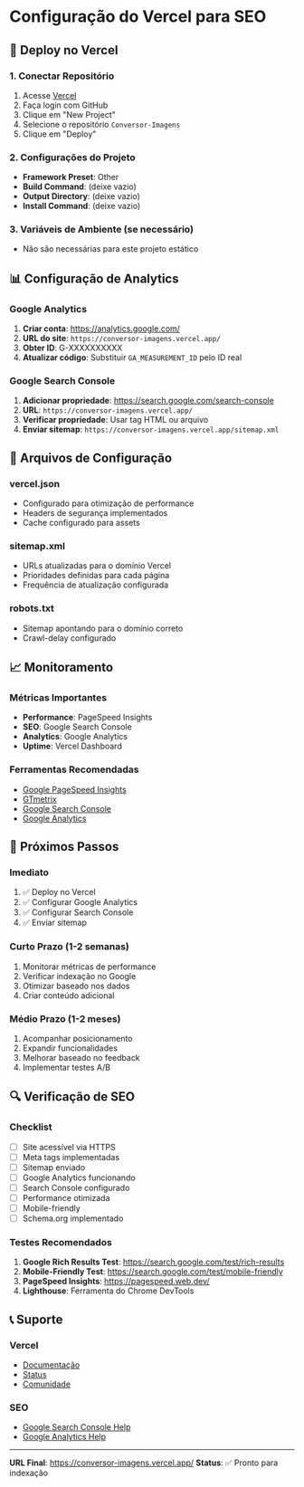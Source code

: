# Configuração do Vercel para SEO

## 🚀 Deploy no Vercel

### 1. Conectar Repositório

1. Acesse [Vercel](https://vercel.com/)
2. Faça login com GitHub
3. Clique em "New Project"
4. Selecione o repositório `Conversor-Imagens`
5. Clique em "Deploy"

### 2. Configurações do Projeto

- **Framework Preset**: Other
- **Build Command**: (deixe vazio)
- **Output Directory**: (deixe vazio)
- **Install Command**: (deixe vazio)

### 3. Variáveis de Ambiente (se necessário)

- Não são necessárias para este projeto estático

## 📊 Configuração de Analytics

### Google Analytics

1. **Criar conta**: https://analytics.google.com/
2. **URL do site**: `https://conversor-imagens.vercel.app/`
3. **Obter ID**: G-XXXXXXXXXX
4. **Atualizar código**: Substituir `GA_MEASUREMENT_ID` pelo ID real

### Google Search Console

1. **Adicionar propriedade**: https://search.google.com/search-console
2. **URL**: `https://conversor-imagens.vercel.app/`
3. **Verificar propriedade**: Usar tag HTML ou arquivo
4. **Enviar sitemap**: `https://conversor-imagens.vercel.app/sitemap.xml`

## 🔧 Arquivos de Configuração

### vercel.json

- Configurado para otimização de performance
- Headers de segurança implementados
- Cache configurado para assets

### sitemap.xml

- URLs atualizadas para o domínio Vercel
- Prioridades definidas para cada página
- Frequência de atualização configurada

### robots.txt

- Sitemap apontando para o domínio correto
- Crawl-delay configurado

## 📈 Monitoramento

### Métricas Importantes

- **Performance**: PageSpeed Insights
- **SEO**: Google Search Console
- **Analytics**: Google Analytics
- **Uptime**: Vercel Dashboard

### Ferramentas Recomendadas

- [Google PageSpeed Insights](https://pagespeed.web.dev/)
- [GTmetrix](https://gtmetrix.com/)
- [Google Search Console](https://search.google.com/search-console)
- [Google Analytics](https://analytics.google.com/)

## 🎯 Próximos Passos

### Imediato

1. ✅ Deploy no Vercel
2. ✅ Configurar Google Analytics
3. ✅ Configurar Search Console
4. ✅ Enviar sitemap

### Curto Prazo (1-2 semanas)

1. Monitorar métricas de performance
2. Verificar indexação no Google
3. Otimizar baseado nos dados
4. Criar conteúdo adicional

### Médio Prazo (1-2 meses)

1. Acompanhar posicionamento
2. Expandir funcionalidades
3. Melhorar baseado no feedback
4. Implementar testes A/B

## 🔍 Verificação de SEO

### Checklist

- [ ] Site acessível via HTTPS
- [ ] Meta tags implementadas
- [ ] Sitemap enviado
- [ ] Google Analytics funcionando
- [ ] Search Console configurado
- [ ] Performance otimizada
- [ ] Mobile-friendly
- [ ] Schema.org implementado

### Testes Recomendados

1. **Google Rich Results Test**: https://search.google.com/test/rich-results
2. **Mobile-Friendly Test**: https://search.google.com/test/mobile-friendly
3. **PageSpeed Insights**: https://pagespeed.web.dev/
4. **Lighthouse**: Ferramenta do Chrome DevTools

## 📞 Suporte

### Vercel

- [Documentação](https://vercel.com/docs)
- [Status](https://vercel-status.com/)
- [Comunidade](https://github.com/vercel/vercel/discussions)

### SEO

- [Google Search Console Help](https://support.google.com/webmasters/)
- [Google Analytics Help](https://support.google.com/analytics/)

---

**URL Final**: https://conversor-imagens.vercel.app/
**Status**: ✅ Pronto para indexação

